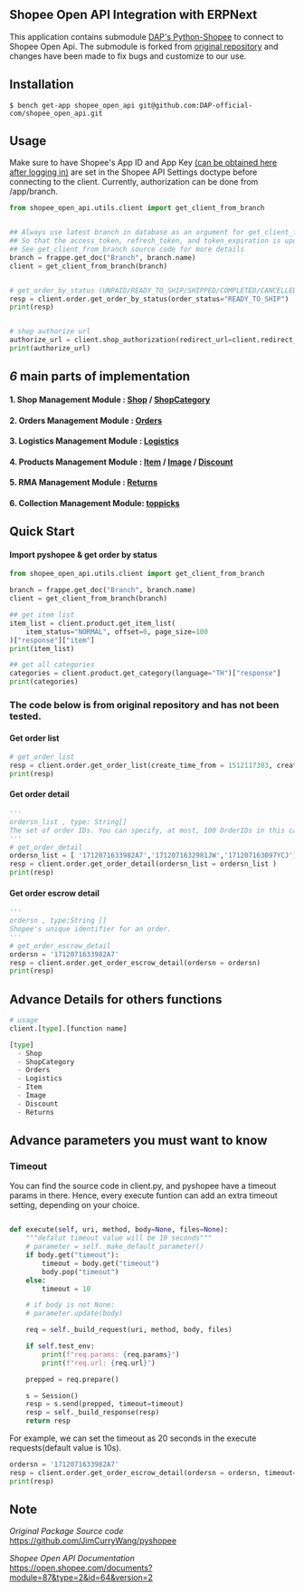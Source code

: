 ## Shopee Open API Integration with ERPNext

This application contains submodule [DAP's Python-Shopee](https://github.com/DAP-official-com/python-shopee) to connect to Shopee Open Api. The submodule is forked from [original repository](https://github.com/JimCurryWang/python-shopee) and changes have been made to fix bugs and customize to our use.

## Installation

```shell
$ bench get-app shopee_open_api git@github.com:DAP-official-com/shopee_open_api.git
```

## Usage

Make sure to have Shopee's App ID and App Key [(can be obtained here after logging in)](https://open.shopee.com/myconsole/management/app/detail?id=204203&bgIndex=0&name=DAP%20API) are set in the Shopee API Settings doctype before connecting to the client. Currently, authorization can be done from /app/branch.

```python
from shopee_open_api.utils.client import get_client_from_branch


## Always use latest branch in database as an argument for get_client_from_branch
## So that the access_token, refresh_token, and token_expiration is updated
## See get_client_from_branch source code for more details
branch = frappe.get_doc("Branch", branch.name)
client = get_client_from_branch(branch)


# get_order_by_status (UNPAID/READY_TO_SHIP/SHIPPED/COMPLETED/CANCELLED/ALL)
resp = client.order.get_order_by_status(order_status="READY_TO_SHIP")
print(resp)


# shop authorize url
authorize_url = client.shop_authorization(redirect_url=client.redirect_url)
print(authorize_url)
```

## _6_ main parts of implementation

#### 1. Shop Management Module : [Shop](https://open.shopee.com/documents?module=6&type=1&id=410) / [ShopCategory](https://open.shopee.com/documents?module=7&type=1&id=404)

#### 2. Orders Management Module : [Orders](https://open.shopee.com/documents?module=4&type=1&id=394)

#### 3. Logistics Management Module : [Logistics](https://open.shopee.com/documents?module=3&type=1&id=384)

#### 4. Products Management Module : [Item](https://open.shopee.com/documents?module=2&type=1&id=365) / [Image](https://open.shopee.com/documents?module=65&type=1&id=412) / [Discount](https://open.shopee.com/documents?module=1&type=1&id=357)

#### 5. RMA Management Module : [Returns](https://open.shopee.com/documents?module=5&type=1&id=401)

#### 6. Collection Management Module: [toppicks](https://open.shopee.com/documents?module=67&type=1&id=435)

## Quick Start

#### Import pyshopee & get order by status

```python
from shopee_open_api.utils.client import get_client_from_branch

branch = frappe.get_doc("Branch", branch.name)
client = get_client_from_branch(branch)

## get item list
item_list = client.product.get_item_list(
    item_status="NORMAL", offset=0, page_size=100
)["response"]["item"]
print(item_list)

## get all categories
categories = client.product.get_category(language="TH")["response"]
print(categories)

```

### <span style="font-color:red">The code below is from original repository and has not been tested.</span>

#### Get order list

```python
# get_order_list
resp = client.order.get_order_list(create_time_from = 1512117303, create_time_to=1512635703)
print(resp)
```

#### Get order detail

```python
'''
ordersn_list , type: String[]
The set of order IDs. You can specify, at most, 100 OrderIDs in this call.
'''
# get_order_detail
ordersn_list = [ '1712071633982A7','1712071632981JW','171207163097YCJ']
resp = client.order.get_order_detail(ordersn_list = ordersn_list )
print(resp)
```

#### Get order escrow detail

```python
'''
ordersn , type:String []
Shopee's unique identifier for an order.
'''
# get_order_escrow_detail
ordersn = '1712071633982A7'
resp = client.order.get_order_escrow_detail(ordersn = ordersn)
print(resp)
```

## Advance Details for others functions

```python
# usage
client.[type].[function name]

[type]
  - Shop
  - ShopCategory
  - Orders
  - Logistics
  - Item
  - Image
  - Discount
  - Returns
```

## Advance parameters you must want to know

### Timeout

You can find the source code in client.py, and pyshopee have a timeout params in there.
Hence, every execute funtion can add an extra timeout setting, depending on your choice.

```python

def execute(self, uri, method, body=None, files=None):
    """defalut timeout value will be 10 seconds"""
    # parameter = self._make_default_parameter()
    if body.get("timeout"):
        timeout = body.get("timeout")
        body.pop("timeout")
    else:
        timeout = 10

    # if body is not None:
    # parameter.update(body)

    req = self._build_request(uri, method, body, files)

    if self.test_env:
        print(f"req.params: {req.params}")
        print(f"req.url: {req.url}")

    prepped = req.prepare()

    s = Session()
    resp = s.send(prepped, timeout=timeout)
    resp = self._build_response(resp)
    return resp
```

For example, we can set the timeout as 20 seconds in the execute requests(default value is 10s).

```python
ordersn = '1712071633982A7'
resp = client.order.get_order_escrow_detail(ordersn = ordersn, timeout=20)
print(resp)

```

## Note

_Original Package Source code_  
 https://github.com/JimCurryWang/pyshopee

_Shopee Open API Documentation_  
 https://open.shopee.com/documents?module=87&type=2&id=64&version=2
